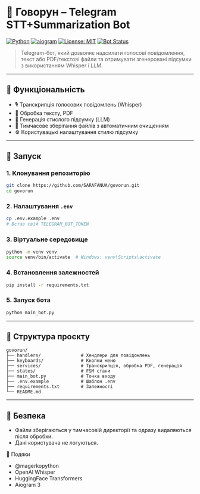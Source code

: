 # 🎤 Говорун – Telegram STT+Summarization Bot

[![Python](https://img.shields.io/badge/Python-3.10%2B-blue?logo=python)](https://www.python.org/)
[![aiogram](https://img.shields.io/badge/aiogram-3.4-green)](https://github.com/aiogram/aiogram)
[![License: MIT](https://img.shields.io/badge/license-MIT-blue.svg)](LICENSE)
[![Bot Status](https://img.shields.io/badge/Bot-Online-brightgreen?style=flat&logo=telegram)](https://t.me/voice_combine_bot)

> Telegram-бот, який дозволяє надсилати голосові повідомлення, текст або PDF/текстові файли та отримувати згенеровані підсумки з використанням Whisper і LLM.

---

## 🔧 Функціональність

- 🎙️ Транскрипція голосових повідомлень (Whisper)
- 📄 Обробка тексту, PDF
- 🧠 Генерація стислого підсумку (LLM)
- 📂 Тимчасове зберігання файлів з автоматичним очищенням
- ⚙️ Користувацькі налаштування стилю підсумку

---

## 🚀 Запуск

### 1. Клонування репозиторію

```bash
git clone https://github.com/SARAFANUA/govorun.git
cd govorun
```

### 2. Налаштування `.env`

```bash
cp .env.example .env
# Встав свій TELEGRAM_BOT_TOKEN
```

### 3. Віртуальне середовище

```bash
python -m venv venv
source venv/bin/activate  # Windows: venv\Scripts\activate
```

### 4. Встановлення залежностей

```bash
pip install -r requirements.txt
```

### 5. Запуск бота

```bash
python main_bot.py
```

---

## 📁 Структура проєкту

```
govorun/
├── handlers/               # Хендлери для повідомлень
├── keyboards/              # Кнопки меню
├── services/               # Транскрипція, обробка PDF, генерація
├── states/                 # FSM стани
├── main_bot.py             # Точка входу
├── .env.example            # Шаблон .env
├── requirements.txt        # Залежності
└── README.md
```

---

## 🔐 Безпека

- Файли зберігаються у тимчасовій директорії та одразу видаляються після обробки.
- Дані користувача не логуються.

🙌 Подяки
- @magerkopython
- OpenAI Whisper
- HuggingFace Transformers
- Aiogram 3